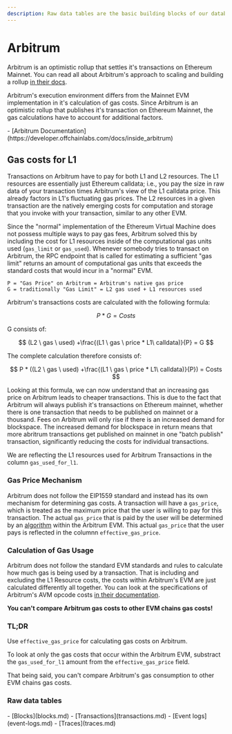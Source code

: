 ```yaml
---
description: Raw data tables are the basic building blocks of our database.
---
```


# Arbitrum

Arbitrum is an optimistic rollup that settles it's transactions on Ethereum Mainnet. You can read all about Arbitrum's approach to scaling and building a rollup [in their docs](https://developer.offchainlabs.com/docs/inside\_arbitrum).

Arbitrum's execution environment differs from the Mainnet EVM implementation in it's calculation of gas costs. Since Arbitrum is an optimistic rollup that publishes it's transaction on Ethereum Mainnet, the gas calculations have to account for additional factors.

<div class="cards grid" markdown>
- [Arbitrum Documentation](https://developer.offchainlabs.com/docs/inside_arbitrum)
</div>

## Gas costs for L1

Transactions on Arbitrum have to pay for both L1 and L2 resources. The L1 resources are essentially just Ethereum calldata; i.e., you pay the size in raw data of your transaction times Arbitrum's view of the L1 calldata price. This already factors in L1's fluctuating gas prices. The L2 resources in a given transaction are the natively emerging costs for computation and storage that you invoke with your transaction, similar to any other EVM.

Since the "normal" implementation of the Ethereum Virtual Machine does not possess multiple ways to pay gas fees, Arbitrum solved this by including the cost for L1 resources inside of the computational gas units used (`gas_limit` or `gas_used`). Whenever somebody tries to transact on Arbitrum, the RPC endpoint that is called for estimating a sufficient "gas limit" returns an amount of computational gas units that exceeds the standard costs that would incur in a "normal" EVM.

```
P = "Gas Price" on Arbitrum = Arbitrum's native gas price 
G = traditionally "Gas Limit" = L2 gas used + L1 resources used
```

Arbitrum's transactions costs are calculated with the following formula:

$$
P*G = Costs
$$

G consists of:

$$
(L2 \ gas \ used) +\frac{(L1 \ gas \ price * L1\ calldata)}{P} = G
$$

The complete calculation therefore consists of:

$$
P * ((L2 \ gas \ used) +\frac{(L1 \ gas \ price * L1\ calldata)}{P}) =  Costs
$$

Looking at this formula, we can now understand that an increasing gas price on Arbitrum leads to cheaper transactions. This is due to the fact that Arbitrum will always publish it's transactions on Ethereum mainnet, whether there is one transaction that needs to be published on mainnet or a thousand. Fees on Arbitrum will only rise if there is an increased demand for blockspace. The increased demand for blockspace in return means that more abritrum transactions get published on mainnet in one "batch publish" transaction, significantly reducing the costs for individual transactions.

We are reflecting the L1 resources used for Arbitrum Transactions in the column `gas_used_for_l1`.

### Gas Price Mechanism

Arbitrum does not follow the EIP1559 standard and instead has its own mechanism for determining gas costs. A transaction will have a `gas_price`, which is treated as the maximum price that the user is willing to pay for this transaction. The actual `gas_price` that is paid by the user will be determined by an [algorithm](https://developer.offchainlabs.com/docs/inside\_arbitrum#price-for-arbgas) within the Arbitrum EVM. This actual `gas_price` that the user pays is reflected in the columnn `effective_gas_price`.

### Calculation of Gas Usage

Arbitrum does not follow the standard EVM standards and rules to calculate how much gas is being used by a transaction. That is including and excluding the L1 Resource costs, the costs within Arbitrum's EVM are just calculated differently all together. You can look at the specifications of Arbitrum's AVM opcode costs [in their documentation](https://developer.offchainlabs.com/docs/avm\_specification#instructions).

**You can't compare Arbitrum gas costs to other EVM chains gas costs!**

### TL;DR

Use `effective_gas_price` for calculating gas costs on Arbitrum.

To look at only the gas costs that occur within the Arbitrum EVM, substract the `gas_used_for_l1` amount from the `effective_gas_price` field.

That being said, you can't compare Arbitrum's gas consumption to other EVM chains gas costs.

### Raw data tables

<div class="cards grid" markdown>
- [Blocks](blocks.md)
- [Transactions](transactions.md)
- [Event logs](event-logs.md)
- [Traces](traces.md)
</div>